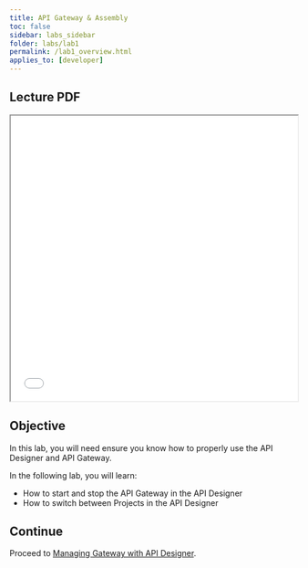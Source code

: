 ```yaml
---
title: API Gateway & Assembly
toc: false
sidebar: labs_sidebar
folder: labs/lab1
permalink: /lab1_overview.html
applies_to: [developer]
---
```


## Lecture PDF

 <iframe style="overflow:hidden;height:500;width:100%" height="500" width="100%" src="./assets/lectures/Lecture-API_Gateway_Assembly.pdf"> </iframe>

## Objective

In this lab, you will need ensure you know how to properly use the API Designer and API Gateway.  

In the following lab, you will learn:

+ How to start and stop the API Gateway in the API Designer
+ How to switch between Projects in the API Designer

## Continue

Proceed to [Managing Gateway with API Designer](lab1_managing_gateway.html).